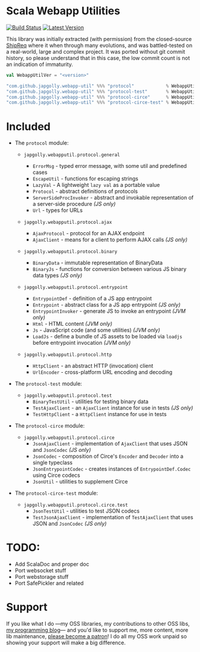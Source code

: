 # Scala Webapp Utilities
[![Build Status](https://travis-ci.org/japgolly/webapp-util.svg?branch=master)](https://travis-ci.org/japgolly/webapp-util)
[![Latest Version](https://maven-badges.herokuapp.com/maven-central/com.github.japgolly.webapp-util/protocol_2.13/badge.svg)](https://maven-badges.herokuapp.com/maven-central/com.github.japgolly.webapp-util/protocol_2.13)

This library was initially extracted (with permission) from the closed-source [ShipReq](https://blog.shipreq.com/about/)
where it when through many evolutions, and was battled-tested on a real-world, large and complex project.
It was ported without git commit history, so please understand that in this case,
the low commit count is not an indication of immaturity.

```scala
val WebappUtilVer = "<version>"

"com.github.japgolly.webapp-util" %%% "protocol"            % WebappUtilVer
"com.github.japgolly.webapp-util" %%% "protocol-test"       % WebappUtilVer % Test
"com.github.japgolly.webapp-util" %%% "protocol-circe"      % WebappUtilVer
"com.github.japgolly.webapp-util" %%% "protocol-circe-test" % WebappUtilVer % Test
```


# Included

* The `protocol` module:

  * `japgolly.webapputil.protocol.general`
    * `ErrorMsg` - typed error message, with some util and predefined cases
    * `EscapeUtil` - functions for escaping strings
    * `LazyVal` - A lightweight `lazy val` as a portable value
    * `Protocol` - abstract definitions of protocols
    * `ServerSideProcInvoker` - abstract and invokable representation of a server-side procedure *(JS only)*
    * `Url` - types for URLs

  * `japgolly.webapputil.protocol.ajax`
    * `AjaxProtocol` - protocol for an AJAX endpoint
    * `AjaxClient` - means for a client to perform AJAX calls *(JS only)*

  * `japgolly.webapputil.protocol.binary`
    * `BinaryData` - immutable representation of BinaryData
    * `BinaryJs` - functions for conversion between various JS binary data types *(JS only)*

  * `japgolly.webapputil.protocol.entrypoint`
    * `EntrypointDef` - definition of a JS app entrypoint
    * `Entrypoint` - abstract class for a JS app entrypoint *(JS only)*
    * `EntrypointInvoker` - generate JS to invoke an entrypoint *(JVM only)*
    * `Html` - HTML content *(JVM only)*
    * `Js` - JavaScript code (and some utilities) *(JVM only)*
    * `LoadJs` - define a bundle of JS assets to be loaded via `loadjs` before entrypoint invocation *(JVM only)*

  * `japgolly.webapputil.protocol.http`
    * `HttpClient` - an abstract HTTP (invocation) client
    * `UrlEncoder` - cross-platform URL encoding and decoding

* The `protocol-test` module:
  * `japgolly.webapputil.protocol.test`
    * `BinaryTestUtil` - utilities for testing binary data
    * `TestAjaxClient` - an `AjaxClient` instance for use in tests *(JS only)*
    * `TestHttpClient` - a `HttpClient` instance for use in tests

* The `protocol-circe` module:
  * `japgolly.webapputil.protocol.circe`
    * `JsonAjaxClient` - implementation of `AjaxClient` that uses JSON and `JsonCodec` *(JS only)*
    * `JsonCodec` - composition of Circe's `Encoder` and `Decoder` into a single typeclass
    * `JsonEntrypointCodec` - creates instances of `EntrypointDef.Codec` using Circe codecs
    * `JsonUtil` - utilities to supplement Circe

* The `protocol-circe-test` module:
  * `japgolly.webapputil.protocol.circe.test`
    * `JsonTestUtil` - utilities to test JSON codecs
    * `TestJsonAjaxClient` - implementation of `TestAjaxClient` that uses JSON and `JsonCodec` *(JS only)*


# TODO:

* Add ScalaDoc and proper doc
* Port websocket stuff
* Port webstorage stuff
* Port SafePickler and related


# Support
If you like what I do
—my OSS libraries, my contributions to other OSS libs, [my programming blog](https://japgolly.blogspot.com)—
and you'd like to support me, more content, more lib maintenance, [please become a patron](https://www.patreon.com/japgolly)!
I do all my OSS work unpaid so showing your support will make a big difference.